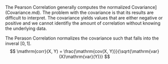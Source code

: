 The Pearson Correlation generally computes the normalized Covariance](Covariance.md). The problem with the covariance is that its results are difficult to interpret. The covariance yields values that are either negative or positive and we cannot identifiy the amount of correlation without knowing the underlying data.

The Perason Correlation normalizes the covariance such that falls into the inveral $[0,1]$.
$$
\mathrm{corr}(X, Y) = \frac{\mathrm{cov(X, Y)}}{\sqrt{\mathrm{var}(X)\mathrm{var}(Y)}}
$$
